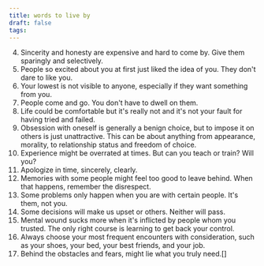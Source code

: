 ```yaml
---
title: words to live by
draft: false
tags:
---
```

4. Sincerity and honesty are expensive and hard to come by. Give them sparingly and selectively.
6. People so excited about you at first just liked the idea of you. They don't dare to like you.
7. Your lowest is not visible to anyone, especially if they want something from you.
9. People come and go. You don't have to dwell on them.
14. Life could be comfortable but it's really not and it's not your fault for having tried and failed.
3. Obsession with oneself is generally a benign choice, but to impose it on others is just unattractive. This can be about anything from appearance, morality, to relationship status and freedom of choice. 
11. Experience might be overrated at times. But can you teach or train? Will you?
12. Apologize in time, sincerely, clearly.
1. Memories with some people might feel too good to leave behind. When that happens, remember the disrespect.
2. Some problems only happen when you are with certain people. It's them, not you.
8. Some decisions will make us upset or others. Neither will pass.
5. Mental wound sucks more when it's inflicted by people whom you trusted. The only right course is learning to get back your control.
10. Always choose your most frequent encounters with consideration, such as your shoes, your bed, your best friends, and your job.
13. Behind the obstacles and fears, might lie what you truly need.[]